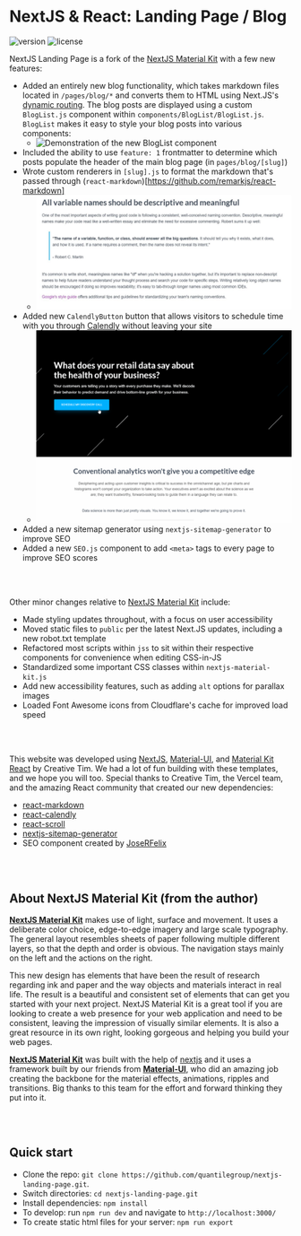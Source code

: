 # NextJS & React: Landing Page / Blog

 ![version](https://img.shields.io/badge/version-1.1.0-blue.svg) ![license](https://img.shields.io/badge/license-MIT-blue.svg) 

NextJS Landing Page is a fork of the [NextJS Material Kit](https://demos.creative-tim.com/nextjs-material-kit/?ref=njsmk-readme) with a few new features:

- Added an entirely new blog functionality, which takes markdown files located in `/pages/blog/*` and converts them to HTML using Next.JS's [dynamic routing](https://nextjs.org/docs/routing/dynamic-routes). The blog posts are displayed using a custom `BlogList.js` component within `components/BlogList/BlogList.js`. `BlogList` makes it easy to style your blog posts into various components:
  - ![Demonstration of the new BlogList component](https://github.com/quantilegroup/nextjs-landing-page/blob/main/public/images/blog_example.gif?raw=true)
- Included the ability to use `feature: 1` frontmatter to determine which posts populate the header of the main blog page (in `pages/blog/[slug]`)
- Wrote custom renderers in `[slug].js` to format the markdown that's passed through (`react-markdown`)[https://github.com/remarkjs/react-markdown]
  - ![Demonstration of new renderers](https://github.com/quantilegroup/nextjs-landing-page/blob/main/public/images/custom_renderers.JPG?raw=true)
- Added new `CalendlyButton` button that allows visitors to schedule time with you through [Calendly](calendly.com) without leaving your site
  - ![Demo of new Calendly widget](https://github.com/quantilegroup/nextjs-landing-page/blob/main/public/images/calendly_example.gif?raw=true)
- Added a new sitemap generator using `nextjs-sitemap-generator` to improve SEO
- Added a new `SEO.js` component to add `<meta>` tags to every page to improve SEO scores

<br />  
<br />  

Other minor changes relative to [NextJS Material Kit](https://demos.creative-tim.com/nextjs-material-kit/?ref=njsmk-readme) include:
- Made styling updates throughout, with a focus on user accessibility
- Moved static files to `public` per the latest Next.JS updates, including a new robot.txt template
- Refactored most scripts within `jss` to sit within their respective components for convenience when editing CSS-in-JS
- Standardized some important CSS classes within `nextjs-material-kit.js`
- Add new accessibility features, such as adding `alt` options for parallax images
- Loaded Font Awesome icons from Cloudflare's cache for improved load speed

<br />  
<br />  

This website was developed using [NextJS](https://nextjs.org/?), [Material-UI](https://material-ui.com/?), and [Material Kit React](https://www.creative-tim.com/product/material-kit-react?) by Creative Tim. We had a lot of fun building with these templates, and we hope you will too. Special thanks to Creative Tim, the Vercel team, and the amazing React community that created our new dependencies:
- [react-markdown](https://github.com/remarkjs/react-markdown)
- [react-calendly](https://www.npmjs.com/package/react-calendly)
- [react-scroll](https://www.npmjs.com/package/react-scroll)
- [nextjs-sitemap-generator](https://www.npmjs.com/package/nextjs-sitemap-generator)
- SEO component created by [JoseRFelix](https://github.com/JoseRFelix/nextjs-starter-blog/blob/master/components/Seo.js)

<br />  
<br />  

## About NextJS Material Kit (from the author)
**[NextJS Material Kit](https://demos.creative-tim.com/nextjs-material-kit/?)** makes use of light, surface and movement. It uses a deliberate color choice, edge-to-edge imagery and large scale typography. The general layout resembles sheets of paper following multiple different layers, so that the depth and order is obvious. The navigation stays mainly on the left and the actions on the right.

This new design has elements that have been the result of research regarding ink and paper and the way objects and materials interact in real life. The result is a beautiful and consistent set of elements that can get you started with your next project. NextJS Material Kit is a great tool if you are looking to create a web presence for your web application and need to be consistent, leaving the impression of visually similar elements. It is also a great resource in its own right, looking gorgeous and helping you build your web pages.

**[NextJS Material Kit](https://demos.creative-tim.com/nextjs-material-kit/?ref=njsmk-readme)** was built with the help of [nextjs](https://nextjs.org/?ref=creativetim) and it uses a framework built by our friends from **[Material-UI](https://material-ui.com/?ref=creativetim)**, who did an amazing job creating the backbone for the material effects, animations, ripples and transitions. Big thanks to this team for the effort and forward thinking they put into it.

<br />  
<br />  

## Quick start

- Clone the repo: `git clone https://github.com/quantilegroup/nextjs-landing-page.git`.
- Switch directories: `cd nextjs-landing-page.git`
- Install dependencies: `npm install`
- To develop: run `npm run dev` and navigate to `http://localhost:3000/`
- To create static html files for your server: `npm run export`
